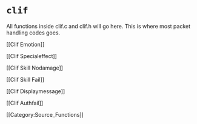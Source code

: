 # `clif`

All functions inside clif.c and clif.h will go here. This is where most packet handling codes goes.

[[Clif Emotion]]

[[Clif Specialeffect]]

[[Clif Skill Nodamage]]

[[Clif Skill Fail]]

[[Clif Displaymessage]]

[[Clif Authfail]]








[[Category:Source_Functions]]
